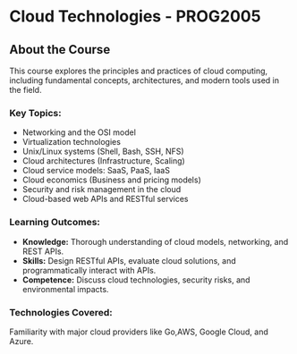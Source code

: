 # Cloud Technologies - PROG2005



## About the Course

This course explores the principles and practices of cloud computing, including fundamental concepts, architectures, and modern tools used in the field.

### Key Topics:
- Networking and the OSI model
- Virtualization technologies
- Unix/Linux systems (Shell, Bash, SSH, NFS)
- Cloud architectures (Infrastructure, Scaling)
- Cloud service models: SaaS, PaaS, IaaS
- Cloud economics (Business and pricing models)
- Security and risk management in the cloud
- Cloud-based web APIs and RESTful services

### Learning Outcomes:
- **Knowledge:** Thorough understanding of cloud models, networking, and REST APIs.
- **Skills:** Design RESTful APIs, evaluate cloud solutions, and programmatically interact with APIs.
- **Competence:** Discuss cloud technologies, security risks, and environmental impacts.

### Technologies Covered:
Familiarity with major cloud providers like Go,AWS, Google Cloud, and Azure.
